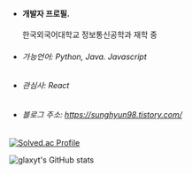 - #### 개발자 프로필.
  한국외국어대학교 정보통신공학과 재학 중
  
- ###### 가능언어: Python, Java. Javascript

- ###### 관심사: React

- ###### 블로그 주소: https://sunghyun98.tistory.com/


[![Solved.ac Profile](http://mazassumnida.wtf/api/v2/generate_badge?boj=glaxyt)](https://solved.ac/glaxyt/)

![glaxyt's GitHub stats](https://github-readme-stats.vercel.app/api?username=glaxyt&show_icons=true&theme=shades-of-purple)

<!---
glaxyt/glaxyt is a ✨ special ✨ repository because its `README.md` (this file) appears on your GitHub profile.
You can click the Preview link to take a look at your changes.
--->

